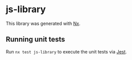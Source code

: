 # js-library

This library was generated with [Nx](https://nx.dev).

## Running unit tests

Run `nx test js-library` to execute the unit tests via [Jest](https://jestjs.io).
